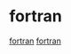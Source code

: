 # fortran

[fortran](https://github.com/flang-compiler/flang)
[fortran](https://github.com/lfortran/lfortran)
